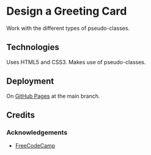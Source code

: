 # Design a Greeting Card

Work with the different types of pseudo-classes.

## Technologies

Uses HTML5 and CSS3.  Makes use of pseudo-classes.

## Deployment

On [GitHub Pages](https://derektypist.github.io/design-a-greeting-card) at the main branch.

## Credits

### Acknowledgements

- [FreeCodeCamp](https://www.freecodecamp.org)
